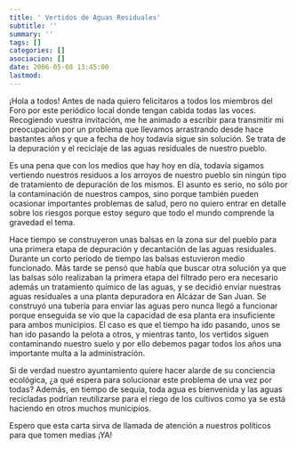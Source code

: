 ```yaml
---
title: ' Vertidos de Aguas Residuales'
subtitle: ''
summary: ''
tags: []
categories: []
asociacion: []
date: 2006-05-08 13:45:00
lastmod:
---
```


¡Hola a todos!
Antes de nada quiero felicitaros a todos los miembros del Foro por este periódico local donde tengan cabida todas las voces. Recogiendo vuestra invitación, me he animado a escribir para transmitir mi preocupación por un problema que llevamos arrastrando desde hace bastantes años y que a fecha de hoy todavía sigue sin solución. Se trata de la depuración y el reciclaje de las aguas residuales de nuestro pueblo.

Es una pena que con los medios que hay hoy en día, todavía sigamos vertiendo nuestros residuos a los arroyos de nuestro pueblo sin ningún tipo de tratamiento de depuración de los mismos. El asunto es serio, no sólo por la contaminación de nuestros campos, sino porque también pueden ocasionar importantes problemas de salud, pero no quiero entrar en detalle sobre los riesgos porque estoy seguro que todo el mundo comprende la gravedad el tema.

Hace tiempo se construyeron unas balsas en la zona sur del pueblo para una primera etapa de depuración y decantación de las aguas residuales. Durante un corto periodo de tiempo las balsas estuvieron medio funcionado. Más tarde se pensó que había que buscar otra solución ya que las balsas sólo realizaban la primera etapa del filtrado pero era necesario además un tratamiento químico de las aguas, y se decidió enviar nuestras aguas residuales a una planta depuradora en Alcázar de San Juan. Se construyó una tubería para enviar las aguas pero nunca llegó a funcionar porque enseguida se vio que la capacidad de esa planta era insuficiente para ambos municipios. El caso es que el tiempo ha ido pasando, unos se han ido pasando la pelota a otros, y mientras tanto, los vertidos siguen contaminando nuestro suelo y por ello debemos pagar todos los años una importante multa a la administración.

Si de verdad nuestro ayuntamiento quiere hacer alarde de su conciencia ecológica, ¿a qué espera para solucionar este problema de una vez por todas? Además, en tiempo de sequía, toda agua es bienvenida y las aguas recicladas podrían reutilizarse para el riego de los cultivos como ya se está haciendo en otros muchos municipios.

Espero que esta carta sirva de llamada de atención a nuestros políticos para que tomen medias ¡YA!